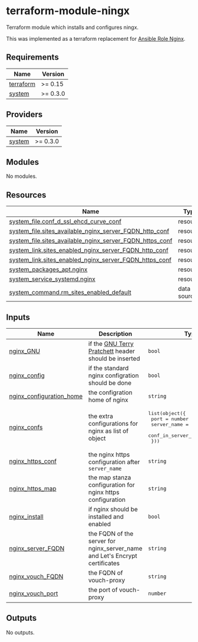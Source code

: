 # terraform-module-ningx

Terraform module which installs and configures ningx.

This was implemented as a terraform replacement for [Ansible Role Nginx](https://github.com/l-with/ansible-role-nginx).

<!-- BEGIN_TF_DOCS -->
## Requirements

| Name | Version |
|------|---------|
| <a name="requirement_terraform"></a> [terraform](#requirement\_terraform) | >= 0.15 |
| <a name="requirement_system"></a> [system](#requirement\_system) | >= 0.3.0 |

## Providers

| Name | Version |
|------|---------|
| <a name="provider_system"></a> [system](#provider\_system) | >= 0.3.0 |

## Modules

No modules.

## Resources

| Name | Type |
|------|------|
| [system_file.conf_d_ssl_ehcd_curve_conf](https://registry.terraform.io/providers/neuspaces/system/latest/docs/resources/file) | resource |
| [system_file.sites_available_nginx_server_FQDN_http_conf](https://registry.terraform.io/providers/neuspaces/system/latest/docs/resources/file) | resource |
| [system_file.sites_available_nginx_server_FQDN_https_conf](https://registry.terraform.io/providers/neuspaces/system/latest/docs/resources/file) | resource |
| [system_link.sites_enabled_nginx_server_FQDN_http_conf](https://registry.terraform.io/providers/neuspaces/system/latest/docs/resources/link) | resource |
| [system_link.sites_enabled_nginx_server_FQDN_https_conf](https://registry.terraform.io/providers/neuspaces/system/latest/docs/resources/link) | resource |
| [system_packages_apt.nginx](https://registry.terraform.io/providers/neuspaces/system/latest/docs/resources/packages_apt) | resource |
| [system_service_systemd.nginx](https://registry.terraform.io/providers/neuspaces/system/latest/docs/resources/service_systemd) | resource |
| [system_command.rm_sites_enabled_default](https://registry.terraform.io/providers/neuspaces/system/latest/docs/data-sources/command) | data source |

## Inputs

| Name | Description | Type | Default | Required |
|------|-------------|------|---------|:--------:|
| <a name="input_nginx_GNU"></a> [nginx\_GNU](#input\_nginx\_GNU) | if the [GNU Terry Pratchett](http://www.gnuterrypratchett.com) header should be inserted | `bool` | `true` | no |
| <a name="input_nginx_config"></a> [nginx\_config](#input\_nginx\_config) | if the standard nginx configration should be done | `bool` | `true` | no |
| <a name="input_nginx_configuration_home"></a> [nginx\_configuration\_home](#input\_nginx\_configuration\_home) | the configration home of nginx | `string` | `"/etc/nginx"` | no |
| <a name="input_nginx_confs"></a> [nginx\_confs](#input\_nginx\_confs) | the extra configurations for nginx as list of object | <pre>list(object({<br>    port                  = number<br>    server_name           = string<br>    conf_in_server_stanza = string<br>  }))</pre> | `[]` | no |
| <a name="input_nginx_https_conf"></a> [nginx\_https\_conf](#input\_nginx\_https\_conf) | the nginx https configuration after `server_name` | `string` | `""` | no |
| <a name="input_nginx_https_map"></a> [nginx\_https\_map](#input\_nginx\_https\_map) | the map stanza configuration for nginx https configuration | `string` | `""` | no |
| <a name="input_nginx_install"></a> [nginx\_install](#input\_nginx\_install) | if nginx should be installed and enabled | `bool` | `true` | no |
| <a name="input_nginx_server_FQDN"></a> [nginx\_server\_FQDN](#input\_nginx\_server\_FQDN) | the FQDN of the server for nginx\_server\_name and Let's Encrypt certificates | `string` | n/a | yes |
| <a name="input_nginx_vouch_FQDN"></a> [nginx\_vouch\_FQDN](#input\_nginx\_vouch\_FQDN) | the FQDN of vouch-proxy | `string` | `""` | no |
| <a name="input_nginx_vouch_port"></a> [nginx\_vouch\_port](#input\_nginx\_vouch\_port) | the port of vouch-proxy | `number` | `9090` | no |

## Outputs

No outputs.
<!-- END_TF_DOCS -->
